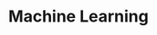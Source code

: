 ---
title: "Machine Learning"
permalink: /categories/ML/
layout: category
author_profile: true
taxonomy: Machine Learning
---
